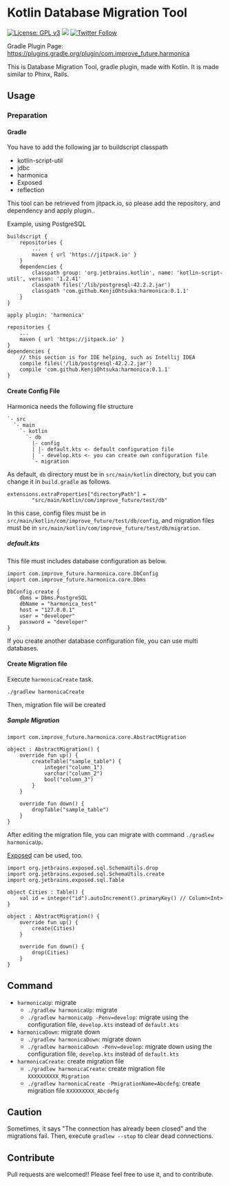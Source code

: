 # Kotlin Database Migration Tool

[![License: GPL v3](https://img.shields.io/badge/License-GPL%20v3-blue.svg)](https://www.gnu.org/licenses/gpl-3.0) [![](https://jitpack.io/v/KenjiOhtsuka/harmonica.svg)](https://jitpack.io/#KenjiOhtsuka/harmonica) [![Twitter Follow](https://img.shields.io/twitter/follow/escamilloIII.svg?style=social)](https://twitter.com/escamilloIII)


Gradle Plugin Page: https://plugins.gradle.org/plugin/com.improve_future.harmonica

This is Database Migration Tool, gradle plugin, made with Kotlin.
It is made similar to Phinx, Rails.

## Usage

### Preparation

#### Gradle

You have to add the following jar to buildscript classpath

* kotlin-script-util
* jdbc
* harmonica
* Exposed
* reflection

This tool can be retrieved from jitpack.io, so please add the repository, and dependency and apply plugin..

Example, using PostgreSQL

```
buildscript {
    repositories {
        ...
        maven { url 'https://jitpack.io' }
    }
    dependencies {
        classpath group: 'org.jetbrains.kotlin', name: 'kotlin-script-util', version: '1.2.41'
        classpath files('/lib/postgresql-42.2.2.jar')
        classpath 'com.github.KenjiOhtsuka:harmonica:0.1.1'
    }
}

apply plugin: 'harmonica'

repositories {
    ...
    maven { url 'https://jitpack.io' }
}
dependencies {
    // this section is for IDE helping, such as Intellij IDEA
    compile files('/lib/postgresql-42.2.2.jar')
    compile 'com.github.KenjiOhtsuka:harmonica:0.1.1'
}
```

#### Create Config File

Harmonica needs the following file structure

```
`- src
  `- main
    `- kotlin
      `- db
        |- config
        | |- default.kts <- default configuration file
        | `- develop.kts <- you can create own configuration file
        `- migration
```

As default, `db` directory must be in `src/main/kotlin` directory,
but you can change it in `build.gradle` as follows.

```
extensions.extraProperties["directoryPath"] =
        "src/main/kotlin/com/improve_future/test/db"
```

In this case, config files must be in `src/main/kotlin/com/improve_future/test/db/config`,
and migration files must be in `src/main/kotlin/com/improve_future/test/db/migration`.

##### default.kts

This file must includes database configuration as below.

```
import com.improve_future.harmonica.core.DbConfig
import com.improve_future.harmonica.core.Dbms

DbConfig.create {
    dbms = Dbms.PostgreSQL
    dbName = "harmonica_test"
    host = "127.0.0.1"
    user = "developer"
    password = "developer"
}
```

If you create another database configuration file, you can use multi databases.

#### Create Migration file

Execute `harmonicaCreate` task.

```
./gradlew harmonicaCreate
```

Then, migration file will be created

##### Sample Migration

```
import com.improve_future.harmonica.core.AbstractMigration

object : AbstractMigration() {
    override fun up() {
        createTable("sample_table") {
            integer("column_1")
            varchar("column_2")
            bool("column_3")
        }
    }

    override fun down() {
        dropTable("sample_table")
    }
}
```

After editing the migration file, you can migrate with command `./gradlew harmonicaUp`.

[Exposed](https://github.com/JetBrains/Exposed) can be used, too.

```
import org.jetbrains.exposed.sql.SchemaUtils.drop
import org.jetbrains.exposed.sql.SchemaUtils.create
import org.jetbrains.exposed.sql.Table

object Cities : Table() {
    val id = integer("id").autoIncrement().primaryKey() // Column<Int>
}

object : AbstractMigration() {
    override fun up() {
        create(Cities)
    }

    override fun down() {
        drop(Cities)
    }
}

```

## Command

* `harmonicaUp`: migrate
    * `./gradlew harmonicaUp`: migrate
    * `./gradlew harmonicaUp -Penv=develop`: migrate using the configuration file, `develop.kts` instead of `default.kts`
* `harmonicaDown`: migrate down
    * `./gradlew harmonicaDown`: migrate down
    * `./gradlew harmonicaDown -Penv=develop`: migrate down using the configuration file, `develop.kts` instead of `default.kts`
* `harmonicaCreate`: create migration file
    * `./gradlew harmonicaCreate`: create migration file `XXXXXXXXXX_Migration`
    * `./gradlew harmonicaCreate -PmigrationName=Abcdefg`: create migration file `XXXXXXXXX_Abcdefg`

## Caution

Sometimes, it says "The connection has already been closed" and the migrations fail.
Then, execute `gradlew --stop` to clear dead connections.

## Contribute

Pull requests are welcomed!! Please feel free to use it, and to contribute.
